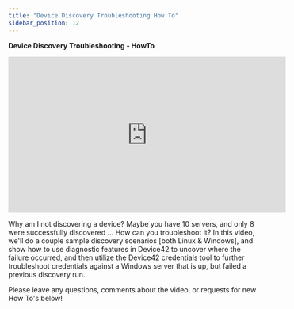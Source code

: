 ```yaml
---
title: "Device Discovery Troubleshooting How To"
sidebar_position: 12
---
```


**Device Discovery Troubleshooting - HowTo**

<iframe width="560" height="315" src="https://www.youtube.com/embed/IZmQc5SoPvc" title="YouTube video player" frameborder="0" allow="accelerometer; autoplay; clipboard-write; encrypted-media; gyroscope; picture-in-picture" allowfullscreen></iframe>

Why am I not discovering a device? Maybe you have 10 servers, and only 8 were successfully discovered ... How can you troubleshoot it? In this video, we'll do a couple sample discovery scenarios \[both Linux & Windows\], and show how to use diagnostic features in Device42 to uncover where the failure occurred, and then utilize the Device42 credentials tool to further troubleshoot credentials against a Windows server that is up, but failed a previous discovery run.

Please leave any questions, comments about the video, or requests for new How To's below!
